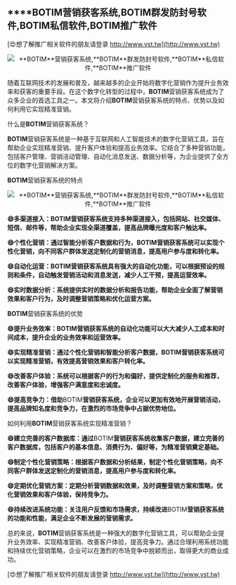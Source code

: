 ## ****BOTIM**营销获客系统,**BOTIM**群发防封号软件,**BOTIM**私信软件,**BOTIM**推广软件**

[😍想了解推广相关软件的朋友请登录 http://www.vst.tw](http://www.vst.tw)

 <center><img src="https://vst.tw/MP4/tuiguang/png/6.png" alt="**BOTIM**营销获客系统,**BOTIM**群发防封号软件,**BOTIM**私信软件,**BOTIM**推广软件"></center>

随着互联网技术的发展和普及，越来越多的企业开始将数字化营销作为提升业务效率和获客的重要手段。在这个数字化转型的过程中，**BOTIM**营销获客系统成为了众多企业的首选工具之一。本文将介绍**BOTIM**营销获客系统的特点、优势以及如何利用它实现精准营销。

什么是**BOTIM**营销获客系统？

**BOTIM**营销获客系统是一种基于互联网和人工智能技术的数字化营销工具，旨在帮助企业实现精准营销、提升客户体验和提高业务效率。它结合了多种营销功能，包括客户管理、营销活动管理、自动化消息发送、数据分析等，为企业提供了全方位的数字化营销解决方案。

**BOTIM**营销获客系统的特点

 <center><img src="https://vst.tw/MP4/tuiguang/png/2.png" alt="**BOTIM**营销获客系统,**BOTIM**群发防封号软件,**BOTIM**私信软件,**BOTIM**推广软件"></center>

**😄多渠道接入：**BOTIM**营销获客系统支持多种渠道接入，包括网站、社交媒体、短信、邮件等，帮助企业实现全渠道覆盖，提高品牌曝光度和客户触达率。**

**😄个性化营销：通过智能分析客户数据和行为，**BOTIM**营销获客系统可以实现个性化营销，向不同客户群体发送定制化的营销消息，提高用户参与度和转化率。**

**😄自动化运营：**BOTIM**营销获客系统具有强大的自动化功能，可以根据预设的规则和条件，自动触发营销活动和消息发送，减少人工干预，提高运营效率。**

**😄实时数据分析：系统提供实时的数据分析和报告功能，帮助企业全面了解营销效果和客户行为，及时调整营销策略和优化运营方案。**

**BOTIM**营销获客系统的优势

**😄提升业务效率：**BOTIM**营销获客系统的自动化功能可以大大减少人工成本和时间成本，提升企业的业务效率和运营效率。**

**😄实现精准营销：通过个性化营销和智能分析客户数据，**BOTIM**营销获客系统可以实现精准营销，有效提高营销效果和客户转化率。**

**😄改善客户体验：系统可以根据客户的行为和偏好，提供定制化的服务和推荐，改善客户体验，增强客户满意度和忠诚度。**

**😄提高竞争力：借助**BOTIM**营销获客系统，企业可以更加有效地开展营销活动，提高品牌知名度和竞争力，在激烈的市场竞争中占据优势地位。**

如何利用**BOTIM**营销获客系统实现精准营销？

**😄建立完善的客户数据库：通过**BOTIM**营销获客系统收集客户数据，建立完善的客户数据库，包括客户的基本信息、消费行为、偏好等，为精准营销奠定基础。**

**😄制定个性化营销策略：根据客户数据和分析结果，制定个性化营销策略，向不同客户群体发送定制化的营销消息，提高用户参与度和转化率。**

**😄定期优化营销方案：定期分析营销数据和效果，及时调整营销方案和策略，优化营销效果和客户体验，保持竞争力。**

**😄持续改进系统功能：关注用户反馈和市场需求，持续改进**BOTIM**营销获客系统的功能和性能，满足企业不断发展的营销需求。**

总的来说，**BOTIM**营销获客系统是一种强大的数字化营销工具，可以帮助企业提升业务效率、实现精准营销、改善客户体验，提高竞争力。通过合理利用系统功能和持续优化营销策略，企业可以在激烈的市场竞争中脱颖而出，取得更大的商业成功。

[😍想了解推广相关软件的朋友请登录 http://www.vst.tw](http://www.vst.tw)



